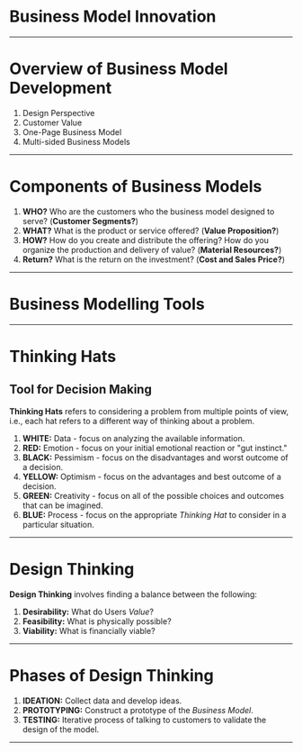 # Business Model Innovation
---
# Overview of Business Model Development
1.	Design Perspective
2.	Customer Value
3.	One-Page Business Model
4.	Multi-sided Business Models
---
# Components of Business Models
1.	**WHO?**  Who are the customers who the business model designed to serve? (**Customer Segments?**)
2.	**WHAT?**  What is the product or service offered? (**Value Proposition?**)
3.	**HOW?** How do you create and distribute the offering? How do you organize the production and delivery of value?  (**Material Resources?**)
4.	**Return?**  What is the return on the investment? (**Cost and Sales Price?**)

---
# Business Modelling Tools
---
# Thinking Hats
## Tool for Decision Making
**Thinking Hats** refers to considering a problem from multiple points of view, i.e., each hat refers to a different way of thinking about a problem.
1.	**WHITE:** Data - focus on analyzing the available information.
2.	**RED:** Emotion - focus on your initial emotional reaction or "gut instinct."
3.	**BLACK:** Pessimism - focus on the disadvantages and worst outcome of a decision.
4.	**YELLOW:**  Optimism - focus on the advantages and best outcome of a decision.
5.	**GREEN:**  Creativity - focus on all of the possible choices and outcomes that can be imagined.
6.	**BLUE:** Process - focus on the appropriate *Thinking Hat* to consider in a particular situation.
---
# Design Thinking
**Design Thinking** involves finding a balance between the following:
1.	**Desirability:** What do Users *Value*?
2.	**Feasibility:** What is physically possible?
3.	**Viability:**  What is financially viable?
---
# Phases of Design Thinking
1. **IDEATION:**  Collect data and develop ideas.
2. **PROTOTYPING:**  Construct a prototype of the *Business Model*.
3. **TESTING:**  Iterative process of talking to customers to validate the design of the model.
---
<!--stackedit_data:
eyJoaXN0b3J5IjpbLTM4NTYwNDkzNF19
-->